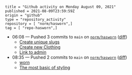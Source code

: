 ```
title = "Github activity on Monday August 09, 2021"
published = 2021-08-09T23:59:59Z
origin = "github"
type = "repository_activity"
repository = [ "norm/hasworn",]
tag = [ "repo-hasworn",]
```

* 06:08 — Pushed 3 commits to `main` on [`norm/hasworn`](https://github.com/norm/hasworn) ([diff](https://github.com/norm/hasworn/compare/a46aaf38ef4418358d445d0c35cb751953bdcf72..a80d2a287b3d86f2da98ccacd6cc347444ad92c2))
  * [Create unique slugs](https://github.com/norm/hasworn/commit/308f156da9fc29d609af0c8730513668e72bbfd0)
  * [Create new Clothing](https://github.com/norm/hasworn/commit/b2a1dd298f8f367fe88bf544be8d90f640a51b1d)
  * [Link to admin](https://github.com/norm/hasworn/commit/a80d2a287b3d86f2da98ccacd6cc347444ad92c2)
* 08:35 — Pushed 2 commits to `main` on [`norm/hasworn`](https://github.com/norm/hasworn) ([diff](https://github.com/norm/hasworn/compare/a80d2a287b3d86f2da98ccacd6cc347444ad92c2..c93ad3ffaca02bb1709501378c1cbf053509598d))
  * [worn](https://github.com/norm/hasworn/commit/dddc64be3211ef515ad3c913d048a46928fa6a29)
  * [The most basic of styling](https://github.com/norm/hasworn/commit/c93ad3ffaca02bb1709501378c1cbf053509598d)
